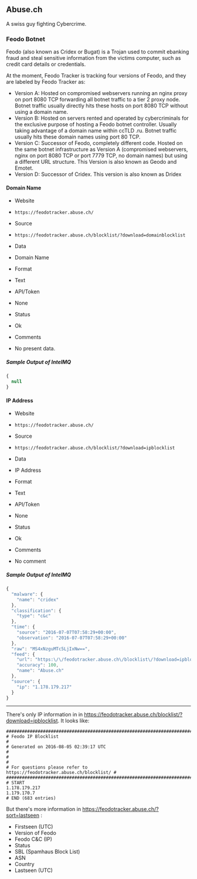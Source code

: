 ## Abuse.ch

A swiss guy fighting Cybercrime.

### Feodo Botnet

Feodo (also known as Cridex or Bugat) is a Trojan used to commit ebanking fraud
and steal sensitive information from the victims computer,
such as credit card details or credentials.

At the moment, Feodo Tracker is tracking four versions of Feodo,
and they are labeled by Feodo Tracker as:

* Version A: Hosted on compromised webservers running an nginx proxy on port
  8080 TCP forwarding all botnet traffic to a tier 2 proxy node. Botnet traffic
  usually directly hits these hosts on port 8080 TCP without using a domain
  name.
* Version B: Hosted on servers rented and operated by cybercriminals for the
  exclusive purpose of hosting a Feodo botnet controller. Usually taking
  advantage of a domain name within ccTLD .ru. Botnet traffic usually hits these
  domain names using port 80 TCP.
* Version C: Successor of Feodo, completely different code. Hosted on the same
  botnet infrastructure as Version A (compromised webservers, nginx on port 8080
  TCP or port 7779 TCP, no domain names) but using a different URL structure.
  This Version is also known as Geodo and Emotet.
* Version D: Successor of Cridex. This version is also known as Dridex

#### Domain Name
>
* Website
 - `https://feodotracker.abuse.ch/`
* Source
 - `https://feodotracker.abuse.ch/blocklist/?download=domainblocklist`
* Data
 - Domain Name
* Format
 - Text
* API/Token
 - None
* Status
 - Ok
* Comments
 - No present data.

##### Sample Output of IntelMQ

```javascript
{
  null
}
```

#### IP Address
>
* Website
 - `https://feodotracker.abuse.ch/`
* Source
 - `https://feodotracker.abuse.ch/blocklist/?download=ipblocklist`
* Data
 - IP Address
* Format
 - Text
* API/Token
 - None
* Status
 - Ok
* Comments
 - No comment

##### Sample Output of IntelMQ

```javascript
{
  "malware": {
    "name": "cridex"
  },
  "classification": {
    "type": "c&c"
  },
  "time": {
    "source": "2016-07-07T07:58:29+00:00",
    "observation": "2016-07-07T07:58:29+00:00"
  },
  "raw": "MS4xNzguMTc5LjIxNw==",
  "feed": {
    "url": "https:\/\/feodotracker.abuse.ch\/blocklist\/?download=ipblocklist",
    "accuracy": 100,
    "name": "Abuse.ch"
  },
  "source": {
    "ip": "1.178.179.217"
  }
}
```

----

There's only IP information in  in https://feodotracker.abuse.ch/blocklist/?download=ipblocklist.
It looks like:


    ##########################################################################
    # Feodo IP Blocklist                                                     #
    # Generated on 2016-08-05 02:39:17 UTC                                   #
    #                                                                        #
    # For questions please refer to https://feodotracker.abuse.ch/blocklist/ #
    ##########################################################################
    # START
    1.178.179.217
    1.179.170.7
    # END (683 entries)


But there's more information in https://feodotracker.abuse.ch/?sort=lastseen :

* Firstseen (UTC)
* Version of Feodo
* Feodo C&C (IP)
* Status
* SBL (Spamhaus Block List)
* ASN
* Country
* Lastseen (UTC)
